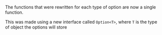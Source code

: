The functions that were rewritten for each type of option are now a single function.

This was made using a new interface called `Option<T>`, where `T` is the type of object the options will store